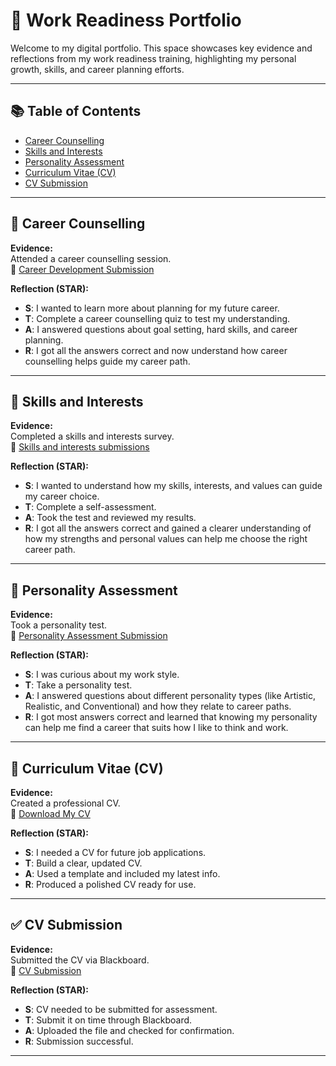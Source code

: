 # 💼 Work Readiness Portfolio  

Welcome to my digital portfolio. This space showcases key evidence and reflections from my work readiness training, highlighting my personal growth, skills, and career planning efforts.

---

## 📚 Table of Contents
- [Career Counselling](#career-counselling)
- [Skills and Interests](#skills-and-interests)
- [Personality Assessment](#personality-assessment)
- [Curriculum Vitae (CV)](#curriculum-vitae-cv)
- [CV Submission](#cv-submission)

---

## 🎯 Career Counselling

**Evidence:**  
Attended a career counselling session.  
📎 [Career Development Submission](https://github.com/Asemahle-Magwa/My-Portfolio/blob/main/Career%20Development.jpeg)

**Reflection (STAR):**  
- **S**: I wanted to learn more about planning for my future career.  
- **T**: Complete a career counselling quiz to test my understanding. 
- **A**: I answered questions about goal setting, hard skills, and career planning. 
- **R**: I got all the answers correct and now understand how career counselling helps guide my career path.
---

## 🔧 Skills and Interests

**Evidence:**  
Completed a skills and interests survey.  
📎 [Skills and interests submissions](https://github.com/Asemahle-Magwa/My-Portfolio/blob/main/Skills%20and%20Interest%20Submission.jpeg)

**Reflection (STAR):**  
- **S**:  I wanted to understand how my skills, interests, and values can guide my career choice. 
- **T**: Complete a self-assessment.  
- **A**: Took the test and reviewed my results.  
- **R**: I got all the answers correct and gained a clearer understanding of how my strengths and personal values can help me choose the right career path.


---

## 🧬 Personality Assessment

**Evidence:**  
Took a personality test.  
📎 [Personality Assessment Submission](https://github.com/Asemahle-Magwa/My-Portfolio/blob/main/Personality%20Assessment%20Submission.jpeg)

**Reflection (STAR):**  
- **S**: I was curious about my work style.  
- **T**: Take a personality test.  
- **A**: I answered questions about different personality types (like Artistic, Realistic, and Conventional) and how they relate to career paths. 
- **R**: I got most answers correct and learned that knowing my personality can help me find a career that suits how I like to think and work.

---

## 📄 Curriculum Vitae (CV)

**Evidence:**  
Created a professional CV.  
📎 [Download My CV](https://github.com/Asemahle-Magwa/My-Portfolio/blob/main/Asemahle%20Magwa%20CV.pdf)

**Reflection (STAR):**  
- **S**: I needed a CV for future job applications.  
- **T**: Build a clear, updated CV.  
- **A**: Used a template and included my latest info.  
- **R**: Produced a polished CV ready for use.

---

## ✅ CV Submission

**Evidence:**  
Submitted the CV via Blackboard.  
📎 [CV Submission](https://github.com/Asemahle-Magwa/My-Portfolio/blob/main/CV%20Submission.jpeg)

**Reflection (STAR):**  
- **S**: CV needed to be submitted for assessment.  
- **T**: Submit it on time through Blackboard.  
- **A**: Uploaded the file and checked for confirmation.  
- **R**: Submission successful.

---
